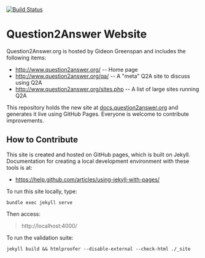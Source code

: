 [![Build Status](https://travis-ci.org/q2a/q2a.github.io.svg?branch=master)](https://travis-ci.org/q2a/q2a.github.io)

# Question2Answer Website

Question2Answer.org is hosted by Gideon Greenspan and includes the following items:

* http://www.question2answer.org/ -- Home page
* http://www.question2answer.org/qa/ -- A "meta" Q2A site to discuss using Q2A
* http://www.question2answer.org/sites.php -- A list of large sites running Q2A

This repository holds the new site at [docs.question2answer.org](http://docs.question2answer.org/) and generates it live using GitHub Pages. Everyone is welcome to contribute improvements.


## How to Contribute

This site is created and hosted on GitHub pages, which is built on Jekyll. Documentation for creating a local development environment with these tools is at:

- https://help.github.com/articles/using-jekyll-with-pages/

To run this site locally, type:

    bundle exec jekyll serve

Then access:

> http://localhost:4000/

To run the validation suite:

    jekyll build && htmlproofer --disable-external --check-html ./_site
